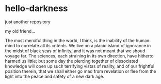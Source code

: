 # hello-darkness
just another repository 

my old friend...

The most merciful thing in the world, I think, is the inability of the human mind to correlate all its cntents. We live on a placid island of ignorance in the midst of black seas of infinity, and it was not meant that we shoud voyage far. The sciences, each straining in its own direction, have hitherto harmed us little; but some day the piercing together of dissociated knowledge will open up such terrifying vistas of reality, and of our frightful position therein, that we shall either go mad from revelation or flee from the light into the peace and safety of a new dark age.

